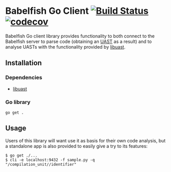 # Babelfish Go Client [![Build Status](https://travis-ci.org/bblfsh/client-go.svg?branch=master)](https://travis-ci.org/bblfsh/client-go) [![codecov](https://codecov.io/gh/bblfsh/client-go/branch/master/graph/badge.svg)](https://codecov.io/gh/bblfsh/client-go)

Babelfish Go client library provides functionality to both
connect to the Babelfish server to parse code
(obtaining an [UAST](https://doc.bblf.sh/uast/specification.html) as a result)
and to analyse UASTs with the functionality provided by [libuast](https://github.com/bblfsh/libuast).

## Installation

### Dependencies

- [libuast](https://github.com/bblfsh/libuast)

### Go library

```
go get .
```

## Usage

Users of this library will want use it as basis for their own code analysis,
but a standalone app is also provided to easily give a try to its features:

```
$ go get ./...
$ cli -e localhost:9432 -f sample.py -q "/compilation_unit//identifier"

```
